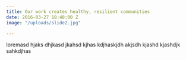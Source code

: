 ```yaml
---
title: Our work creates healthy, resilient communities
date: 2016-03-27 18:48:00 Z
image: "/uploads/slide2.jpg"

---
```


loremasd hjaks dhjkasd jkahsd kjhas kdjhaskjdh akjsdh kjashd kjashdjk sahkdjhas
